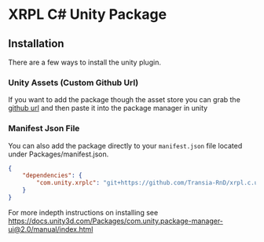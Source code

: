 # XRPL C# Unity Package

## Installation

There are a few ways to install the unity plugin.

### Unity Assets (Custom Github Url)

If you want to add the package though the asset store you can grab the [github url](https://github.com/Transia-RnD/xrpl.c.unity) and then paste it into the package manager in unity

### Manifest Json File

You can also add the package directly to your `manifest.json` file located under Packages/manifest.json.

```json
{
    "dependencies": {
        "com.unity.xrplc": "git+https://github.com/Transia-RnD/xrpl.c.unity",
    }
}
```

For more indepth instructions on installing see <https://docs.unity3d.com/Packages/com.unity.package-manager-ui@2.0/manual/index.html>


